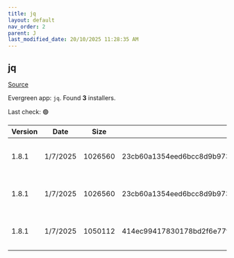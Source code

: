 ```yaml
---
title: jq
layout: default
nav_order: 2
parent: J
last_modified_date: 20/10/2025 11:28:35 AM
---
```


## jq

[Source](https://jqlang.github.io/jq/)

Evergreen app: `jq`. Found **3** installers.

Last check: 🟢

| Version | Date     | Size    | Sha256                                                           | Architecture | InstallerType | Type | URI                                                                                                                                                          |
| ------- | -------- | ------- | ---------------------------------------------------------------- | ------------ | ------------- | ---- | ------------------------------------------------------------------------------------------------------------------------------------------------------------ |
| 1.8.1   | 1/7/2025 | 1026560 | 23cb60a1354eed6bcc8d9b9735e8c7b388cd1fdcb75726b93bc299ef22dd9334 | x64          | Default       | exe  | [https://github.com/jqlang/jq/releases/download/jq-1.8.1/jq-win64.exe](https://github.com/jqlang/jq/releases/download/jq-1.8.1/jq-win64.exe)                 |
| 1.8.1   | 1/7/2025 | 1026560 | 23cb60a1354eed6bcc8d9b9735e8c7b388cd1fdcb75726b93bc299ef22dd9334 | x64          | Default       | exe  | [https://github.com/jqlang/jq/releases/download/jq-1.8.1/jq-windows-amd64.exe](https://github.com/jqlang/jq/releases/download/jq-1.8.1/jq-windows-amd64.exe) |
| 1.8.1   | 1/7/2025 | 1050112 | 414ec99417830178bd2f6e77fc78b34de3b12fc6b6c3229f07038c5811307124 | x86          | Default       | exe  | [https://github.com/jqlang/jq/releases/download/jq-1.8.1/jq-windows-i386.exe](https://github.com/jqlang/jq/releases/download/jq-1.8.1/jq-windows-i386.exe)   |
